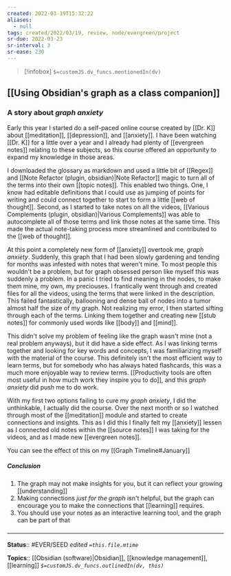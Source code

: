 ```yaml
---
created: 2022-03-19T15:32:22 
aliases:
  - null
tags: created/2022/03/19, review, node/evergreen/project
sr-due: 2022-03-23
sr-interval: 3
sr-ease: 230
---
```

> [!infobox]
`$=customJS.dv_funcs.mentionedIn(dv)`

## [[Using Obsidian's graph as a class companion]] 


### A story about *graph anxiety*
Early this year I started do a self-paced online course created by [[Dr. K]] about [[meditation]], [[depression]], and [[anxiety]]. I have been watching [[Dr. K]] for a little over a year and I already had plenty of [[evergreen notes]] relating to these subjects, so this course offered an opportunity to expand my knowledge in those areas.

I downloaded the glossary as markdown and used a little bit of [[Regex]] and [[Note Refactor (plugin, obsidian)|Note Refactor]] magic to turn all of the terms into their own [[topic notes]]. This enabled two things. One, I know had editable definitions that I could use as jumping of points for writing and could connect together to start to form a little [[web of thought]]. Second, as I started to take notes on all the videos, [[Various Complements (plugin, obsidian)|Various Complements]] was able to autocomplete all of those terms and link those notes at the same time. This made the actual note-taking process more streamlined and contributed to the [[web of thought]].

At this point a completely new form of [[anxiety]] overtook me, *graph anxiety*. Suddenly, this graph that I had been slowly gardening and tending for months was infested with notes that weren't mine. To most people this wouldn't be a problem, but for graph obsessed person like myself this was suddenly a problem. In a panic I tried to find meaning in the nodes, to make them mine, my own, my preciouses. I frantically went through and created files for all the videos, using the terms that were linked in the description. This failed fantastically, ballooning and dense ball of nodes into a tumor almost half the size of my graph. Not realizing my error, I then started sifting through each of the terms. Linking them together and creating new [[stub notes]] for commonly used words like [[body]] and [[mind]].

This didn't solve my problem of feeling like the graph wasn't mine (not a real problem anyways), but it did have a side effect. As I was linking terms together and looking for key words and concepts, I was familiarizing myself with the material of the course. This definitely isn't the most efficient way to learn terms, but for somebody who has always hated flashcards, this was a much more enjoyable way to review terms. [[Productivity tools are often most useful in how much work they inspire you to do]], and this *graph anxiety* did push me to do work.

With my first two options failing to cure my *graph anxiety*, I did the unthinkable, I actually did the course. Over the next month or so I watched through most of the [[meditation]] module and started to create connections and insights. This as I did this I finally felt my [[anxiety]] lessen as I connected old notes within the [[source notes]] I was taking for the videos, and as I made new [[evergreen notes]].

You can see the effect of this on my [[Graph Timeline#January]]


##### Conclusion

1. The graph may not make insights for you, but it can reflect your growing [[understanding]]
2. Making connections *just for the graph* isn't helpful, but the graph can encourage you to make the connections that [[learning]] requires.
3. You should use your notes as an interactive learning tool, and the graph can be part of that


### <hr class="footnote"/>

**Status**:: #EVER/SEED 
*edited `=this.file.mtime`*

**Topics**:: [[Obsidian (software)|Obsidian]], [[knowledge management]], [[learning]]
*`$=customJS.dv_funcs.outlinedIn(dv, this)`*
